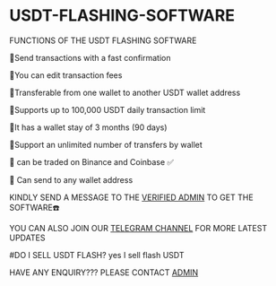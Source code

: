 # USDT-FLASHING-SOFTWARE
FUNCTIONS OF THE USDT FLASHING SOFTWARE

📌Send transactions with a fast confirmation

📌You can edit transaction fees 

📌Transferable from one wallet to another USDT wallet address

📌Supports up to 100,000 USDT daily transaction limit 

📌It has a wallet stay of 3 months (90 days) 

📌Support an unlimited number of transfers by wallet 

📌 can be traded on Binance and Coinbase ✅ 

📌 Can send to any wallet address

KINDLY SEND A MESSAGE TO THE [VERIFIED ADMIN](https://t.me/coathox) TO GET THE SOFTWARE☎️

YOU CAN ALSO JOIN OUR [TELEGRAM CHANNEL](https://t.me/bitcoin_flashing) FOR MORE LATEST UPDATES

#DO I SELL USDT FLASH? yes I sell flash USDT

HAVE ANY ENQUIRY??? PLEASE CONTACT [ADMIN](https://t.me/coathox)
